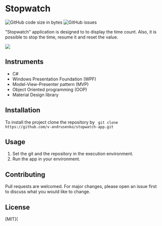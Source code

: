 # Stopwatch

![GitHub code size in bytes](https://img.shields.io/github/repo-size/v-andrusenko/stopwatch-app) ![GitHub issues](https://img.shields.io/github/downloads/v-andrusenko/UpcomingMovies/total)

"Stopwatch" application is designed to to display the time count. Also, it is possible to stop the time, resume it and reset the value.

![](https://raw.githubusercontent.com/v-andrusenko/stopwatch-app/master/stopwatchGif.gif) 

## Instruments

- C#
- Windows Presentation Foundation (WPF)
- Model-View-Presenter pattern (MVP)
- Object Oriented programming (OOP)
- Material Design library

## Installation

To install the project clone the repository by ``` git clone https://github.com/v-andrusenko/stopwatch-app.git```

## Usage

1. Set the git and the repository in the execution environment.
2. Run the app in your environment.

## Contributing

Pull requests are welcomed. For major changes, please open an issue first to discuss what you would like to change.

## License

[MIT](

